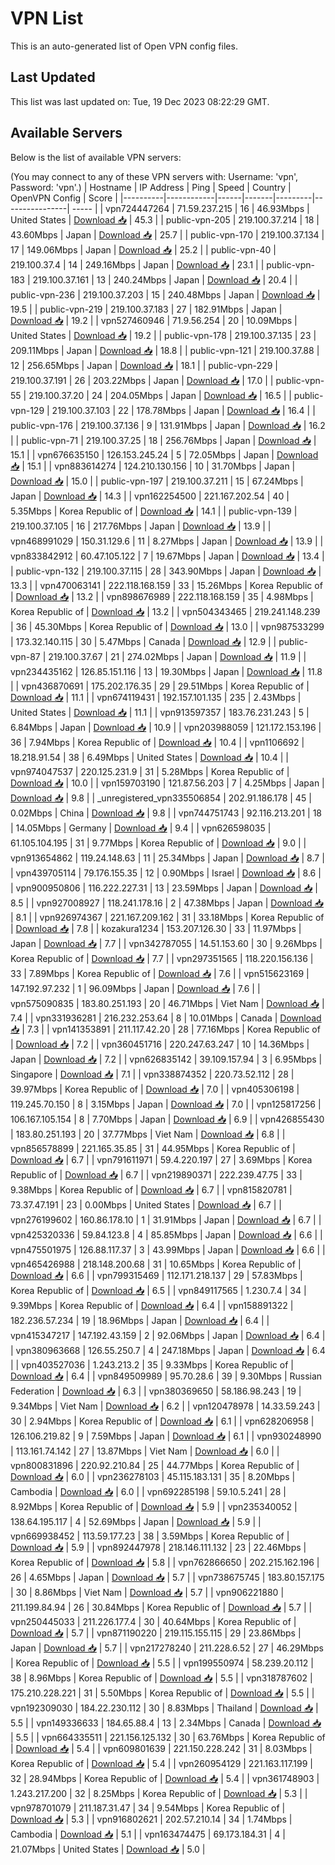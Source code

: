 # VPN List

This is an auto-generated list of Open VPN config files.

## Last Updated

This list was last updated on: Tue, 19 Dec 2023 08:22:29 GMT.

## Available Servers

Below is the list of available VPN servers:

(You may connect to any of these VPN servers with: Username: 'vpn', Password: 'vpn'.)
| Hostname | IP Address | Ping | Speed | Country | OpenVPN Config | Score |
|----------|------------|------|-------|---------|----------------| ----- |
| vpn724447264 | 71.59.237.215 | 16 | 46.93Mbps | United States | [Download 📥](./configs/server_0_US.ovpn) | 45.3 |
| public-vpn-205 | 219.100.37.214 | 18 | 43.60Mbps | Japan | [Download 📥](./configs/server_1_JP.ovpn) | 25.7 |
| public-vpn-170 | 219.100.37.134 | 17 | 149.06Mbps | Japan | [Download 📥](./configs/server_2_JP.ovpn) | 25.2 |
| public-vpn-40 | 219.100.37.4 | 14 | 249.16Mbps | Japan | [Download 📥](./configs/server_3_JP.ovpn) | 23.1 |
| public-vpn-183 | 219.100.37.161 | 13 | 240.24Mbps | Japan | [Download 📥](./configs/server_4_JP.ovpn) | 20.4 |
| public-vpn-236 | 219.100.37.203 | 15 | 240.48Mbps | Japan | [Download 📥](./configs/server_5_JP.ovpn) | 19.5 |
| public-vpn-219 | 219.100.37.183 | 27 | 182.91Mbps | Japan | [Download 📥](./configs/server_6_JP.ovpn) | 19.2 |
| vpn527460946 | 71.9.56.254 | 20 | 10.09Mbps | United States | [Download 📥](./configs/server_7_US.ovpn) | 19.2 |
| public-vpn-178 | 219.100.37.135 | 23 | 209.11Mbps | Japan | [Download 📥](./configs/server_8_JP.ovpn) | 18.8 |
| public-vpn-121 | 219.100.37.88 | 12 | 256.65Mbps | Japan | [Download 📥](./configs/server_9_JP.ovpn) | 18.1 |
| public-vpn-229 | 219.100.37.191 | 26 | 203.22Mbps | Japan | [Download 📥](./configs/server_10_JP.ovpn) | 17.0 |
| public-vpn-55 | 219.100.37.20 | 24 | 204.05Mbps | Japan | [Download 📥](./configs/server_11_JP.ovpn) | 16.5 |
| public-vpn-129 | 219.100.37.103 | 22 | 178.78Mbps | Japan | [Download 📥](./configs/server_12_JP.ovpn) | 16.4 |
| public-vpn-176 | 219.100.37.136 | 9 | 131.91Mbps | Japan | [Download 📥](./configs/server_13_JP.ovpn) | 16.2 |
| public-vpn-71 | 219.100.37.25 | 18 | 256.76Mbps | Japan | [Download 📥](./configs/server_14_JP.ovpn) | 15.1 |
| vpn676635150 | 126.153.245.24 | 5 | 72.05Mbps | Japan | [Download 📥](./configs/server_15_JP.ovpn) | 15.1 |
| vpn883614274 | 124.210.130.156 | 10 | 31.70Mbps | Japan | [Download 📥](./configs/server_16_JP.ovpn) | 15.0 |
| public-vpn-197 | 219.100.37.211 | 15 | 67.24Mbps | Japan | [Download 📥](./configs/server_17_JP.ovpn) | 14.3 |
| vpn162254500 | 221.167.202.54 | 40 | 5.35Mbps | Korea Republic of | [Download 📥](./configs/server_18_KR.ovpn) | 14.1 |
| public-vpn-139 | 219.100.37.105 | 16 | 217.76Mbps | Japan | [Download 📥](./configs/server_19_JP.ovpn) | 13.9 |
| vpn468991029 | 150.31.129.6 | 11 | 8.27Mbps | Japan | [Download 📥](./configs/server_20_JP.ovpn) | 13.9 |
| vpn833842912 | 60.47.105.122 | 7 | 19.67Mbps | Japan | [Download 📥](./configs/server_21_JP.ovpn) | 13.4 |
| public-vpn-132 | 219.100.37.115 | 28 | 343.90Mbps | Japan | [Download 📥](./configs/server_22_JP.ovpn) | 13.3 |
| vpn470063141 | 222.118.168.159 | 33 | 15.26Mbps | Korea Republic of | [Download 📥](./configs/server_23_KR.ovpn) | 13.2 |
| vpn898676989 | 222.118.168.159 | 35 | 4.98Mbps | Korea Republic of | [Download 📥](./configs/server_24_KR.ovpn) | 13.2 |
| vpn504343465 | 219.241.148.239 | 36 | 45.30Mbps | Korea Republic of | [Download 📥](./configs/server_25_KR.ovpn) | 13.0 |
| vpn987533299 | 173.32.140.115 | 30 | 5.47Mbps | Canada | [Download 📥](./configs/server_26_CA.ovpn) | 12.9 |
| public-vpn-87 | 219.100.37.67 | 21 | 274.02Mbps | Japan | [Download 📥](./configs/server_27_JP.ovpn) | 11.9 |
| vpn234435162 | 126.85.151.116 | 13 | 19.30Mbps | Japan | [Download 📥](./configs/server_28_JP.ovpn) | 11.8 |
| vpn436870691 | 175.202.176.35 | 29 | 29.51Mbps | Korea Republic of | [Download 📥](./configs/server_29_KR.ovpn) | 11.1 |
| vpn674119431 | 192.157.101.135 | 235 | 2.43Mbps | United States | [Download 📥](./configs/server_30_US.ovpn) | 11.1 |
| vpn913597357 | 183.76.231.243 | 5 | 6.84Mbps | Japan | [Download 📥](./configs/server_31_JP.ovpn) | 10.9 |
| vpn203988059 | 121.172.153.196 | 36 | 7.94Mbps | Korea Republic of | [Download 📥](./configs/server_32_KR.ovpn) | 10.4 |
| vpn1106692 | 18.218.91.54 | 38 | 6.49Mbps | United States | [Download 📥](./configs/server_33_US.ovpn) | 10.4 |
| vpn974047537 | 220.125.231.9 | 31 | 5.28Mbps | Korea Republic of | [Download 📥](./configs/server_34_KR.ovpn) | 10.0 |
| vpn159703190 | 121.87.56.203 | 7 | 4.25Mbps | Japan | [Download 📥](./configs/server_35_JP.ovpn) | 9.8 |
| _unregistered_vpn335506854 | 202.91.186.178 | 45 | 0.02Mbps | China | [Download 📥](./configs/server_36_CN.ovpn) | 9.8 |
| vpn744751743 | 92.116.213.201 | 18 | 14.05Mbps | Germany | [Download 📥](./configs/server_37_DE.ovpn) | 9.4 |
| vpn626598035 | 61.105.104.195 | 31 | 9.77Mbps | Korea Republic of | [Download 📥](./configs/server_38_KR.ovpn) | 9.0 |
| vpn913654862 | 119.24.148.63 | 11 | 25.34Mbps | Japan | [Download 📥](./configs/server_39_JP.ovpn) | 8.7 |
| vpn439705114 | 79.176.155.35 | 12 | 0.90Mbps | Israel | [Download 📥](./configs/server_40_IL.ovpn) | 8.6 |
| vpn900950806 | 116.222.227.31 | 13 | 23.59Mbps | Japan | [Download 📥](./configs/server_41_JP.ovpn) | 8.5 |
| vpn927008927 | 118.241.178.16 | 2 | 47.38Mbps | Japan | [Download 📥](./configs/server_42_JP.ovpn) | 8.1 |
| vpn926974367 | 221.167.209.162 | 31 | 33.18Mbps | Korea Republic of | [Download 📥](./configs/server_43_KR.ovpn) | 7.8 |
| kozakura1234 | 153.207.126.30 | 33 | 11.97Mbps | Japan | [Download 📥](./configs/server_44_JP.ovpn) | 7.7 |
| vpn342787055 | 14.51.153.60 | 30 | 9.26Mbps | Korea Republic of | [Download 📥](./configs/server_45_KR.ovpn) | 7.7 |
| vpn297351565 | 118.220.156.136 | 33 | 7.89Mbps | Korea Republic of | [Download 📥](./configs/server_46_KR.ovpn) | 7.6 |
| vpn515623169 | 147.192.97.232 | 1 | 96.09Mbps | Japan | [Download 📥](./configs/server_47_JP.ovpn) | 7.6 |
| vpn575090835 | 183.80.251.193 | 20 | 46.71Mbps | Viet Nam | [Download 📥](./configs/server_48_VN.ovpn) | 7.4 |
| vpn331936281 | 216.232.253.64 | 8 | 10.01Mbps | Canada | [Download 📥](./configs/server_49_CA.ovpn) | 7.3 |
| vpn141353891 | 211.117.42.20 | 28 | 77.16Mbps | Korea Republic of | [Download 📥](./configs/server_50_KR.ovpn) | 7.2 |
| vpn360451716 | 220.247.63.247 | 10 | 14.36Mbps | Japan | [Download 📥](./configs/server_51_JP.ovpn) | 7.2 |
| vpn626835142 | 39.109.157.94 | 3 | 6.95Mbps | Singapore | [Download 📥](./configs/server_52_SG.ovpn) | 7.1 |
| vpn338874352 | 220.73.52.112 | 28 | 39.97Mbps | Korea Republic of | [Download 📥](./configs/server_53_KR.ovpn) | 7.0 |
| vpn405306198 | 119.245.70.150 | 8 | 3.15Mbps | Japan | [Download 📥](./configs/server_54_JP.ovpn) | 7.0 |
| vpn125817256 | 106.167.105.154 | 8 | 7.70Mbps | Japan | [Download 📥](./configs/server_55_JP.ovpn) | 6.9 |
| vpn426855430 | 183.80.251.193 | 20 | 37.77Mbps | Viet Nam | [Download 📥](./configs/server_56_VN.ovpn) | 6.8 |
| vpn856578899 | 221.165.35.85 | 31 | 44.95Mbps | Korea Republic of | [Download 📥](./configs/server_57_KR.ovpn) | 6.7 |
| vpn791611971 | 59.4.220.197 | 27 | 3.69Mbps | Korea Republic of | [Download 📥](./configs/server_58_KR.ovpn) | 6.7 |
| vpn219890371 | 222.239.47.75 | 33 | 9.38Mbps | Korea Republic of | [Download 📥](./configs/server_59_KR.ovpn) | 6.7 |
| vpn815820781 | 73.37.47.191 | 23 | 0.00Mbps | United States | [Download 📥](./configs/server_60_US.ovpn) | 6.7 |
| vpn276199602 | 160.86.178.10 | 1 | 31.91Mbps | Japan | [Download 📥](./configs/server_61_JP.ovpn) | 6.7 |
| vpn425320336 | 59.84.123.8 | 4 | 85.85Mbps | Japan | [Download 📥](./configs/server_62_JP.ovpn) | 6.6 |
| vpn475501975 | 126.88.117.37 | 3 | 43.99Mbps | Japan | [Download 📥](./configs/server_63_JP.ovpn) | 6.6 |
| vpn465426988 | 218.148.200.68 | 31 | 10.65Mbps | Korea Republic of | [Download 📥](./configs/server_64_KR.ovpn) | 6.6 |
| vpn799315469 | 112.171.218.137 | 29 | 57.83Mbps | Korea Republic of | [Download 📥](./configs/server_65_KR.ovpn) | 6.5 |
| vpn849117565 | 1.230.7.4 | 34 | 9.39Mbps | Korea Republic of | [Download 📥](./configs/server_66_KR.ovpn) | 6.4 |
| vpn158891322 | 182.236.57.234 | 19 | 18.96Mbps | Japan | [Download 📥](./configs/server_67_JP.ovpn) | 6.4 |
| vpn415347217 | 147.192.43.159 | 2 | 92.06Mbps | Japan | [Download 📥](./configs/server_68_JP.ovpn) | 6.4 |
| vpn380963668 | 126.55.250.7 | 4 | 247.18Mbps | Japan | [Download 📥](./configs/server_69_JP.ovpn) | 6.4 |
| vpn403527036 | 1.243.213.2 | 35 | 9.33Mbps | Korea Republic of | [Download 📥](./configs/server_70_KR.ovpn) | 6.4 |
| vpn849509989 | 95.70.28.6 | 39 | 9.30Mbps | Russian Federation | [Download 📥](./configs/server_71_RU.ovpn) | 6.3 |
| vpn380369650 | 58.186.98.243 | 19 | 9.34Mbps | Viet Nam | [Download 📥](./configs/server_72_VN.ovpn) | 6.2 |
| vpn120478978 | 14.33.59.243 | 30 | 2.94Mbps | Korea Republic of | [Download 📥](./configs/server_73_KR.ovpn) | 6.1 |
| vpn628206958 | 126.106.219.82 | 9 | 7.59Mbps | Japan | [Download 📥](./configs/server_74_JP.ovpn) | 6.1 |
| vpn930248990 | 113.161.74.142 | 27 | 13.87Mbps | Viet Nam | [Download 📥](./configs/server_75_VN.ovpn) | 6.0 |
| vpn800831896 | 220.92.210.84 | 25 | 44.77Mbps | Korea Republic of | [Download 📥](./configs/server_76_KR.ovpn) | 6.0 |
| vpn236278103 | 45.115.183.131 | 35 | 8.20Mbps | Cambodia | [Download 📥](./configs/server_77_KH.ovpn) | 6.0 |
| vpn692285198 | 59.10.5.241 | 28 | 8.92Mbps | Korea Republic of | [Download 📥](./configs/server_78_KR.ovpn) | 5.9 |
| vpn235340052 | 138.64.195.117 | 4 | 52.69Mbps | Japan | [Download 📥](./configs/server_79_JP.ovpn) | 5.9 |
| vpn669938452 | 113.59.177.23 | 38 | 3.59Mbps | Korea Republic of | [Download 📥](./configs/server_80_KR.ovpn) | 5.9 |
| vpn892447978 | 218.146.111.132 | 23 | 22.46Mbps | Korea Republic of | [Download 📥](./configs/server_81_KR.ovpn) | 5.8 |
| vpn762866650 | 202.215.162.196 | 26 | 4.65Mbps | Japan | [Download 📥](./configs/server_82_JP.ovpn) | 5.7 |
| vpn738675745 | 183.80.157.175 | 30 | 8.86Mbps | Viet Nam | [Download 📥](./configs/server_83_VN.ovpn) | 5.7 |
| vpn906221880 | 211.199.84.94 | 26 | 30.84Mbps | Korea Republic of | [Download 📥](./configs/server_84_KR.ovpn) | 5.7 |
| vpn250445033 | 211.226.177.4 | 30 | 40.64Mbps | Korea Republic of | [Download 📥](./configs/server_85_KR.ovpn) | 5.7 |
| vpn871190220 | 219.115.155.115 | 29 | 23.86Mbps | Japan | [Download 📥](./configs/server_86_JP.ovpn) | 5.7 |
| vpn217278240 | 211.228.6.52 | 27 | 46.29Mbps | Korea Republic of | [Download 📥](./configs/server_87_KR.ovpn) | 5.5 |
| vpn199550974 | 58.239.20.112 | 38 | 8.96Mbps | Korea Republic of | [Download 📥](./configs/server_88_KR.ovpn) | 5.5 |
| vpn318787602 | 175.210.228.221 | 31 | 5.50Mbps | Korea Republic of | [Download 📥](./configs/server_89_KR.ovpn) | 5.5 |
| vpn192309030 | 184.22.230.112 | 30 | 8.83Mbps | Thailand | [Download 📥](./configs/server_90_TH.ovpn) | 5.5 |
| vpn149336633 | 184.65.88.4 | 13 | 2.34Mbps | Canada | [Download 📥](./configs/server_91_CA.ovpn) | 5.5 |
| vpn664335511 | 221.156.125.132 | 30 | 63.76Mbps | Korea Republic of | [Download 📥](./configs/server_92_KR.ovpn) | 5.4 |
| vpn609801639 | 221.150.228.242 | 31 | 8.03Mbps | Korea Republic of | [Download 📥](./configs/server_93_KR.ovpn) | 5.4 |
| vpn260954129 | 221.163.117.199 | 32 | 28.94Mbps | Korea Republic of | [Download 📥](./configs/server_94_KR.ovpn) | 5.4 |
| vpn361748903 | 1.243.217.200 | 32 | 8.25Mbps | Korea Republic of | [Download 📥](./configs/server_95_KR.ovpn) | 5.3 |
| vpn978701079 | 211.187.31.47 | 34 | 9.54Mbps | Korea Republic of | [Download 📥](./configs/server_96_KR.ovpn) | 5.3 |
| vpn916802621 | 202.57.210.14 | 34 | 1.74Mbps | Cambodia | [Download 📥](./configs/server_97_KH.ovpn) | 5.1 |
| vpn163474475 | 69.173.184.31 | 4 | 21.07Mbps | United States | [Download 📥](./configs/server_98_US.ovpn) | 5.0 |
